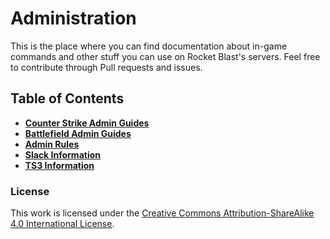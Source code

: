 # Administration
This is the place where you can find documentation about in-game commands and other stuff you can use on Rocket Blast's 
servers. Feel free to contribute through Pull requests and issues.

## Table of Contents
* **[Counter Strike Admin Guides](counterstrike/README.md)**   
* **[Battlefield Admin Guides](battlefield/README.md)**   
* **[Admin Rules](rules-for-admins.md)** 
* **[Slack Information](slack.md)**  
* **[TS3 Information]( teamspeak3.md)**  

### License
This work is licensed under the [Creative Commons Attribution-ShareAlike 4.0 International License](http://creativecommons.org/licenses/by-sa/4.0/).
